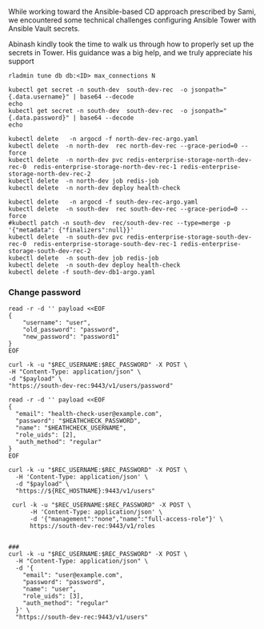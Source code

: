 
While working toward the Ansible-based CD approach prescribed by Sami, we encountered some technical challenges configuring Ansible Tower with Ansible Vault secrets.

Abinash kindly took the time to walk us through how to properly set up the secrets in Tower. His guidance was a big help, and we truly appreciate his support

```
rladmin tune db db:<ID> max_connections N
```
```
kubectl get secret -n south-dev  south-dev-rec  -o jsonpath="{.data.username}" | base64 --decode
echo
kubectl get secret -n south-dev  south-dev-rec  -o jsonpath="{.data.password}" | base64 --decode
echo
```

```
kubectl delete   -n argocd -f north-dev-rec-argo.yaml
kubectl delete  -n north-dev  rec north-dev-rec --grace-period=0 --force
kubectl delete  -n north-dev pvc redis-enterprise-storage-north-dev-rec-0  redis-enterprise-storage-north-dev-rec-1 redis-enterprise-storage-north-dev-rec-2
kubectl delete  -n north-dev job redis-job    
kubectl delete  -n north-dev deploy health-check
```

```
kubectl delete   -n argocd -f south-dev-rec-argo.yaml
kubectl delete  -n south-dev  rec south-dev-rec --grace-period=0 --force
#kubectl patch -n south-dev  rec/south-dev-rec --type=merge -p '{"metadata": {"finalizers":null}}'
kubectl delete  -n south-dev pvc redis-enterprise-storage-south-dev-rec-0  redis-enterprise-storage-south-dev-rec-1 redis-enterprise-storage-south-dev-rec-2
kubectl delete  -n south-dev job redis-job    
kubectl delete  -n south-dev deploy health-check
kubectl delete -f south-dev-db1-argo.yaml

```

### Change password
```
read -r -d '' payload <<EOF
{
    "username": "user",
    "old_password": "password",
    "new_password": "password1"
}
EOF

curl -k -u "$REC_USERNAME:$REC_PASSWORD" -X POST \
-H "Content-Type: application/json" \
-d "$payload" \
"https://south-dev-rec:9443/v1/users/password"
```

```
read -r -d '' payload <<EOF
{
  "email": "health-check-user@example.com",
  "password": "$HEATHCHECK_PASSWORD",
  "name": "$HEATHCHECK_USERNAME",
  "role_uids": [2],
  "auth_method": "regular"
}
EOF

curl -k -u "$REC_USERNAME:$REC_PASSWORD" -X POST \
  -H 'Content-Type: application/json' \
  -d "$payload" \
  "https://${REC_HOSTNAME}:9443/v1/users"

 curl -k -u "$REC_USERNAME:$REC_PASSWORD" -X POST \
      -H 'Content-Type: application/json' \
      -d '{"management":"none","name":"full-access-role"}' \
      https://south-dev-rec:9443/v1/roles
```
```      

###
curl -k -u "$REC_USERNAME:$REC_PASSWORD" -X POST \
  -H "Content-Type: application/json" \
  -d '{
    "email": "user@example.com",
    "password": "password",
    "name": "user",
    "role_uids": [3],
    "auth_method": "regular"
  }' \
  "https://south-dev-rec:9443/v1/users"
```
